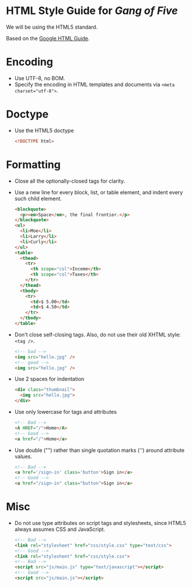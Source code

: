 # HTML Style Guide for *Gang of Five*

We will be using the HTML5 standard.

Based on the [Google HTML Guide](http://google-styleguide.googlecode.com/svn/trunk/htmlcssguide.xml).

# Encoding
 - Use UTF-8, no BOM.
 - Specify the encoding in HTML templates and documents via `<meta charset="utf-8">`.

# Doctype
 - Use the HTML5 doctype

    ~~~html
    <!DOCTYPE html>
    ~~~
    
# Formatting
 - Close all the optionally-closed tags for clarity.
 - Use a new line for every block, list, or table element, and indent every such child element.
    ~~~html
    <blockquote>
      <p><em>Space</em>, the final frontier.</p>
    </blockquote>
    <ul>
      <li>Moe</li>
      <li>Larry</li>
      <li>Curly</li>
    </ul>
    <table>
      <thead>
        <tr>
          <th scope="col">Income</th>
          <th scope="col">Taxes</th>
        </tr>
      </thead>
      <tbody>
        <tr>
          <td>$ 5.00</td>
          <td>$ 4.50</td>
        </tr>
      </tbody>
    </table>
    ~~~
 
 - Don't close self-closing tags. Also, do not use their old XHTML style: `<tag />`.
    ~~~html
    <!-- bad -->
    <img src="hello.jpg" />
    <!-- good -->
    <img src="hello.jpg" />
    ~~~

 - Use 2 spaces for indentation

    ~~~html
    <div class="thumbnail">
      <img src="hello.jpg">
    </div>
    ~~~
 - Use only lowercase for tags and attributes

    ~~~html
    <!-- Bad -->
    <A HREF="/">Home</A>
    <!-- Good -->
    <a href="/">Home</a>
    ~~~

 - Use double ("") rather than single quotation marks ('') around attribute values.

    ~~~html
    <!-- Bad -->
    <a href='/sign-in' class='button'>Sign in</a>
    <!-- Good -->
    <a href="/sign-in" class="button">Sign in</a>
    ~~~
# Misc
 - Do not use type attributes on script tags and stylesheets, since HTML5 always assumes CSS and JavaScript.

    ~~~html
    <!-- Bad -->
    <link rel="stylesheet" href="css/style.css" type="text/css">
    <!-- Good -->
    <link rel="stylesheet" href="css/style.css">
    <!-- Bad -->
    <script src="js/main.js" type="text/javascript"></script>
    <!-- Good -->
    <script src="js/main.js"></script>
    ~~~
